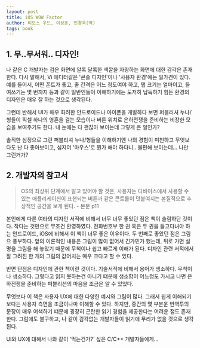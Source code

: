 ```yaml
---
layout: post
title: iOS WOW Factor
author: 티모스 우드, 이상훈, 민경욱(역)
tags: book
---
```


## 1. 무..무서워.. 디자인!

나 같은 C 개발자는 검은 화면에 알록 달록한 색깔을 자랑하는 화면에 대한 감각은 존재한다. 다시 말해서, Vi 에디터같은 '콘솔 디자인'이나 '사용자 환경'에는 일가견이 있다. 예를 들어서, 어떤 폰트가 좋고, 줄 간격은 어느 정도여야 하고, 탭 크기는 얼마이고, 들여쓰기는 몇 번까지 등과 같이 일반인들이 이해하기에는 도저히 납득하기 힘든 환경의 디자인은 매우 잘 하는 것으로 생각된다.

그런데 반해서 UI가 매우 화려한 안드로이드나 아이폰을 개발하다 보면 퍼블러셔 누나/형들이 픽셀 하나의 영혼을 걸는 모습이나 버튼 위치로 은하전쟁을 준비하는 비장한 모습을 보여주기도 한다. 내 눈에는 다 괜찮아 보이는데 그렇게 큰 일인가?

솔직한 심정으로 그런 퍼블리셔 누나/형들을 이해하기엔 나의 경험이 미천하고 무엇보다도 난 다 좋아보이고, 심지어 '마우스'로 뭔가 해야 하다니.. 불편해 보이는데... 나만 그런거가? 

## 2. 개발자의 참고서

> OS의 최상위 단계에서 알고 있어야 할 것은, 사용자는 디바이스에서 사용할 수 있는 애플리케이션이 표현되는 버튼과 같은 콘트롤이 덧붙여지는 본질적으로 추상적인 공간을 보게 된다. - 본문 p11

본인에게 다른 여타의 디자인 서적에 비해서 너무 너무 좋았던 점은 책이 슬림하단 것이다. 작다는 것만으로 무조건 환영하였다. 전화번호부 한 권 혹은 두 권을 들고다녀야 하는 안드로이드, iOS에 비해서 이 책이 너무 좋은 이유이다. 두 번째로 좋았던 점은 그림으 풍부하다. 앞의 이론적인 내용은 그림이 많이 없어서 긴가민가 했는데, 뒤로 가면 설명을 그림을 해 놓았기 때문에 무척이나 쉽고 빠르게 이해가 된다. 디자인 관련 서적에서 잘 그려진 한 개의 그림의 값어치는 매우 크다고 할 수 있다.

반면 단점은 디자인에 관한 책이란 것이다. 기술서적에 비해서 용어가 생소하다. 무척이나 생소하다. 그렇다고 읽지 못하는건 아니기 떄문에 생소함이 어느정도 가시고 나면 은하전쟁을 준비하는 퍼블리션의 마음을 조금은 알 수 있었다.

무엇보다 이 책은 사용자 UX에 대한 다양한 예시와 그림이 많다. 그래서 쉽게 이해되기 보다는 사용자 측면을 조금이나마 이해할 수 있다. 하지만, 중간의 몇 부분운 번역투의 문장이 매우 어색하기 떄문에 굉장히 곤란한 읽기 경험을 제공한다는 어려운 점도 존재한다. 그럼에도 불구하고, 나 같이 감각없는 개발자들이 읽기에 무리가 없을 것으로 생각된다.

UI와 UX에 대해서 나와 같이 '먹는건가?' 싶은  C/C++ 개발자들에게...